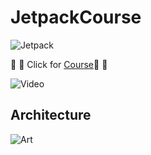 # JetpackCourse

![Jetpack](https://i.ibb.co/k5BM7gG/Screen-Shot-2021-09-23-at-16-22-46.png) 

:dizzy: :dizzy: Click for [Course](https://www.udemy.com/course/android-mobil-uygulama-kursu-seviye-2/):dizzy: :dizzy:

![Video](https://media0.giphy.com/media/bB8G9Nq1trVmDpkKUR/giphy.gif?cid=790b7611b844aff66e32643125d6b32ef52792de42b01535&rid=giphy.gif)

## Architecture
![Art](https://developer.android.com/topic/libraries/architecture/images/final-architecture.png)
